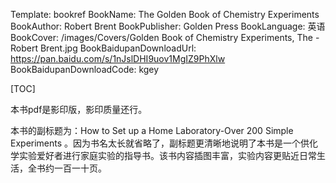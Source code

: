 Template: bookref
BookName: The Golden Book of Chemistry Experiments
BookAuthor: Robert Brent
BookPublisher: Golden Press
BookLanguage: 英语
BookCover: /images/Covers/Golden Book of Chemistry Experiments, The - Robert Brent.jpg
BookBaidupanDownloadUrl: https://pan.baidu.com/s/1nJslDHI9uov1MgIZ9PhXlw 
BookBaidupanDownloadCode: kgey



[TOC]

本书pdf是影印版，影印质量还行。

本书的副标题为：How to Set up a Home Laboratory-Over 200 Simple Experiments 。因为书名太长就省略了，副标题更清晰地说明了本书是一个供化学实验爱好者进行家庭实验的指导书。该书内容插图丰富，实验内容更贴近日常生活，全书约一百一十页。


